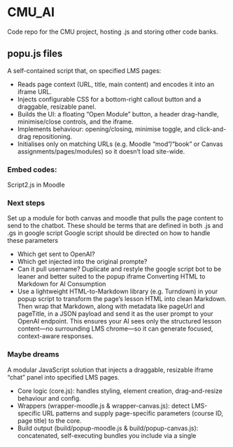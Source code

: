 # CMU_AI
Code repo for the CMU project, hosting .js and storing other code banks. 


## popu.js files
A self-contained script that, on specified LMS pages:
 - Reads page context (URL, title, main content) and encodes it into an iframe URL.
 - Injects configurable CSS for a bottom-right callout button and a draggable, resizable panel.
 - Builds the UI: a floating “Open Module” button, a header drag-handle, minimise/close controls, and the iframe.
 - Implements behaviour: opening/closing, minimise toggle, and click-and-drag repositioning.
 - Initialises only on matching URLs (e.g. Moodle “mod”/“book” or Canvas assignments/pages/modules) so it doesn’t load site-wide.
 
### Embed codes:
Script2.js in Moodle
<script defer src="https://cdn.jsdelivr.net/gh/RichTheMee/CMU_AI@main/popup_script2.js"></script>

### Next steps
Set up a module for both canvas and moodle that pulls the page content to send to the chatbot. 
These should be terms that are defined in both .js and .gs in google script
Google script should be directed on how to handle these parameters 
  - Which get sent to OpenAI?
  - Which get injected into the original prompte?
  - Can it pull username?
Duplicate and restyle the google script bot to be leaner and better suited to the popup iframe
Converting HTML to Markdown for AI Consumption
 - Use a lightweight HTML-to-Markdown library (e.g. Turndown) in your popup script to transform the page’s lesson HTML into clean Markdown. Then wrap that Markdown, along with metadata like pageUrl and pageTitle, in a JSON payload and send it as the user prompt to your OpenAI endpoint. This ensures your AI sees only the structured lesson content—no surrounding LMS chrome—so it can generate focused, context-aware responses.

### Maybe dreams
A modular JavaScript solution that injects a draggable, resizable iframe “chat” panel into specified LMS pages.
 - Core logic (core.js): handles styling, element creation, drag-and-resize behaviour and config.
 - Wrappers (wrapper-moodle.js & wrapper-canvas.js): detect LMS-specific URL patterns and supply page-specific parameters (course ID, page title) to the core.
 - Build output (build/popup-moodle.js & build/popup-canvas.js): concatenated, self-executing bundles you include via a single <script> tag in each LMS.
